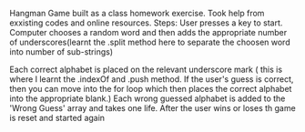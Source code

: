 Hangman Game built as a class homework exercise. Took help from exxisting codes and online resources.
Steps:
User presses a key to start.
Computer chooses a random word and then adds the appropriate number of underscores(learnt the .split method here to separate the choosen word into number of sub-strings)

Each correct alphabet is placed on the relevant underscore mark ( this is where I learnt the .indexOf and .push method. If the user's guess is correct, then you can move into the for loop which then places the correct alphabet into the appropriate blank.)
Each wrong guessed alphabet is added to the 'Wrong Guess' array and takes one life.
After the user wins or loses th game is reset and started again
